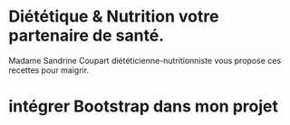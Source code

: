 # Diététique & Nutrition votre partenaire de santé.
Madame Sandrine Coupart diététicienne-nutritionniste vous propose ces recettes pour maigrir.

# intégrer Bootstrap dans mon projet

